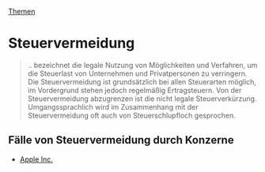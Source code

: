 [Themen](../themen.html)   

# Steuervermeidung

> .. bezeichnet die legale Nutzung von Möglichkeiten und Verfahren, um die Steuerlast von Unternehmen und Privatpersonen zu verringern. Die Steuervermeidung ist grundsätzlich bei allen Steuerarten möglich, im Vordergrund stehen jedoch regelmäßig Ertragsteuern. Von der Steuervermeidung abzugrenzen ist die nicht legale Steuerverkürzung. Umgangssprachlich wird im Zusammenhang mit der Steuervermeidung oft auch von Steuerschlupfloch gesprochen.


## Fälle von Steuervermeidung durch Konzerne
* <a href="../konzerne/apple_inc#steuervermeidung">Apple Inc.</a>
